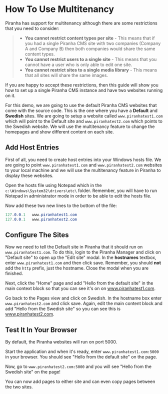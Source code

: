 # How To Use Multitenancy

Piranha has support for multitenancy although there are some restrictions that you need to consider:

> * **You cannot restrict content types per site** - This means that if you had a single Piranha CMS site with two companies (Company A and Company B) then both companies would share the same content types.
> * **You cannot restrict users to a single site** - This means that you cannot have a user who is only able to edit one site.
> * **You cannot restrict sites to a single media library** - This means that all sites will share the same images.

If you are happy to accept these restrictions, then this guide will show you how to set up a single Piranha CMS instance and have two websites running on it.

For this demo, we are going to use the default Piranha CMS websites that come with the source code. This is the one where you have a **Default** and **Swedish** sites. We are going to setup a website called `www.piranhatest1.com` which will point to the Default site and `www.piranhatest2.com` which points to the Swedish website. We will use the multitenancy feature to change the homepages and show different content on each site.

## Add Host Entries

First of all, you need to create host entries into your Windows hosts file. We are going to point `www.piranhatest1.com` and `www.piranhatest2.com` websites to your local machine and we will use the multitenancy feature in Piranha to display these websites.

Open the hosts file using Notepad which in the  `c:\Windows\System32\drivers\etc\` folder. Remember, you will have to run Notepad in administrator mode in order to be able to edit the hosts file.

Now add these two new lines to the bottom of the file:

~~~ csharp
127.0.0.1   www.piranhatest1.com
127.0.0.1   www.piranhatest2.com
~~~

## Configure The Sites

Now we need to tell the Default site in Piranha that it should run on `www.piranhatest1.com`. To do this, login to the Piranha Manager and click on "Default site" to open up the "Edit site" modal. In the **hostnames** textbox, enter `www.piranhatest1.com` and then click save. Remember, you should **not** add the `http` prefix, just the hostname. Close the modal when you are finished.

Next, click the "Home" page and add "Hello from the default site" in the main context block so that you can see it's on on www.piranhatest1.com.

Go back to the Pages view and click on Swedish. In the hostname box enter `www.piranhatest2.com` and click save. Again, edit the main content block and add "Hello from the Swedish site" so you can see this is www.piranhatest2.com.

## Test It In Your Browser

By default, the Piranha websites will run on port 5000.

Start the application and when it's ready, enter `www.piranhatest1.com:5000` in your browser. You should see "Hello from the default site" on the page.

Now, go to `www.piranhatest2.com:5000` and you will see "Hello from the Swedish site" on the page!

You can now add pages to either site and can even copy pages between the two sites.